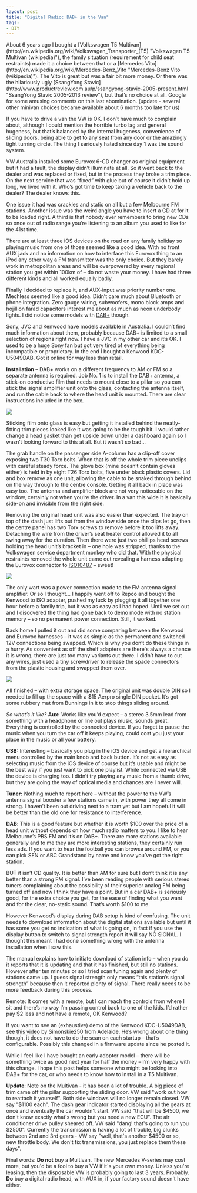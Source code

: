 ```yaml
---
layout: post
title: "Digital Radio: DAB+ in the Van"
tags:
- DIY
---
```

<meta charset="utf-8"> 
About 6 years ago I bought a [Volkswagen T5 Multivan](http://en.wikipedia.org/wiki/Volkswagen_Transporter_(T5) "Volkswagen T5 Multivan (wikipedia)"), the family situation (requirement for child seat restraints) made it a choice between that or a [Mercedes Vito](http://en.wikipedia.org/wiki/Mercedes-Benz_Vito "Mercedes-Benz Vito (wikipedia)"). The Vito is great but was a fair bit more money. Or there was the hilariously ugly [SsangYong Stavic](http://www.productreview.com.au/p/ssangyong-stavic-2005-present.html "SsangYong Stavic 2005-2013 review"), but that’s no choice at all. Google for some amusing comments on this last abomination. (update - several other minivan choices became available about 6 months too late for us)  

If you have to drive a van the VW is OK. I don’t have much to complain about, although I could mention the horrible turbo lag and general hugeness, but that’s balanced by the internal hugeness, convenience of sliding doors, being able to get to any seat from any door or the amazingly tight turning circle. The thing I seriously hated since day 1 was the sound system.  

VW Australia installed some Eurovox 6-CD changer as original equipment but it had a fault, the display didn’t illuminate at all. So it went back to the dealer and was replaced or fixed, but in the process they broke a trim piece. On the next service that was “fixed” with glue but of course it didn’t hold up long, we lived with it. Who’s got time to keep taking a vehicle back to the dealer? The dealer knows this.  

One issue it had was crackles and static on all but a few Melbourne FM stations. Another issue was the weird angle you have to insert a CD at for it to be loaded right. A third is that nobody ever remembers to bring new CDs so once out of radio range you’re listening to an album you used to like for the 41st time.  

There are at least three iOS devices on the road on any family holiday so playing music from one of those seemed like a good idea. With no front AUX jack and no information on how to interface this Eurovox thing to an iPod any other way a FM transmitter was the only choice. But they barely work in metropolitan areas and will be overpowered by every regional station you get within 100km of – do not waste your money. I have had three different kinds and all worked equally badly.  

Finally I decided to replace it, and AUX-input was priority number one. Mechless seemed like a good idea. Didn’t care much about Bluetooth or phone integration. Zero gauge wiring, subwoofers, mono block amps and hojillion farad capacitors interest me about as much as neon underbody lights. I did notice some models with [DAB+](http://en.wikipedia.org/wiki/Digital_Audio_Broadcasting "Digital Audio Broadcasting (wikipedia)") though.  
  
Sony, JVC and Kenwood have models available in Australia. I couldn’t find much information about them, probably because DAB+ is limited to a small selection of regions right now. I have a JVC in my other car and it’s OK. I used to be a huge Sony fan but got very tired of everything being incompatible or proprietary. In the end I bought a Kenwood KDC-U5049DAB. Got it online for way less than retail.  

**Installation** – DAB+ works on a different frequency to AM or FM so a separate antenna is required. Job No. 1 is to install the DAB+ antenna, a stick-on conductive film that needs to mount close to a pillar so you can stick the signal amplifier unit onto the glass, contacting the antenna itself, and run the cable back to where the head unit is mounted. There are clear instructions included in the box.  

<img src="https://github.com/aeberbach/aeberbach.github.io/blob/master/assets/img_1250.jpg?raw=true">

Sticking film onto glass is easy but getting it installed behind the neatly-fitting trim pieces looked like it was going to be the tough bit. I would rather change a head gasket than get upside down under a dashboard again so I wasn’t looking forward to this at all. But it wasn’t so bad…  

The grab handle on the passenger side A-column has a clip-off cover exposing two T30 Torx bolts. When that is off the whole trim piece unclips with careful steady force. The glove box (mine doesn’t contain gloves either) is held in by eight T26 Torx bolts, five under black plastic covers. Lid and box remove as one unit, allowing the cable to be snaked through behind on the way through to the centre console. Getting it all back in place was easy too. The antenna and amplifier block are not very noticeable on the window, certainly not when you’re the driver. In a van this wide it is basically side-on and invisible from the right side.  

Removing the original head unit was also easier than expected. The tray on top of the dash just lifts out from the window side once the clips let go, then the centre panel has two Torx screws to remove before it too lifts away. Detaching the wire from the driver’s seat heater control allowed it to all swing away for the duration. Then there were just two phillips head screws holding the head unit’s bracket in – one hole was stripped, thanks to the Volkswagen service department monkey who did that. With the physical restraints removed the whole unit came out revealing a harness adapting the Eurovox connector to [ISO10487](http://en.wikipedia.org/wiki/Connectors_for_car_audio "I love standards.") – sweet!  

<img src="https://github.com/aeberbach/aeberbach.github.io/blob/master/assets/img_1216.jpg?raw=true">

The only wart was a power connection made to the FM antenna signal amplifier. Or so I thought… I happily went off to Repco and bought the Kenwood to ISO adapter, pushed my luck by plugging it all together one hour before a family trip, but it was as easy as I had hoped. Until we set out and I discovered the thing had gone back to demo mode with no station memory – so no permanent power connection. Still, it worked.  

Back home I pulled it out and did some comparing between the Kenwood and Eurovox harnesses – it was as simple as the permanent and switched 12V connections being swapped. Which is why you don’t do these things in a hurry. As convenient as off the shelf adapters are there's always a chance it is wrong, there are just too many variants out there. I didn’t have to cut any wires, just used a tiny screwdriver to release the spade connectors from the plastic housing and swapped them over.  

<img src="https://github.com/aeberbach/aeberbach.github.io/blob/master/assets/img_1248.jpg?raw=true">

All finished – with extra storage space. The original unit was double DIN so I needed to fill up the space with a $15 Aerpro single DIN pocket. It’s got some rubbery mat from Bunnings in it to stop things sliding around.  

*So what’s it like?*
**Aux:** Works like you’d expect – a stereo 3.5mm lead from something with a headphone or line out plays music, sounds great. Everything is controlled by the connected device. If you forget to pause the music when you turn the car off it keeps playing, could cost you just your place in the music or all your battery.  

**USB:** Interesting – basically you plug in the iOS device and get a hierarchical menu controlled by the main knob and back button. It’s not as easy as selecting music from the iOS device of course but it’s usable and might be the best way if you just want to pick one playlist. While connected via USB the device is charging too. I didn’t try playing any music from a thumb drive, but they are going the way of optical media and chances are I never will.  

**Tuner:** Nothing much to report here – without the power to the VW’s antenna signal booster a few stations came in, with power they all come in strong. I haven’t been out driving next to a tram yet but I am hopeful it will be better than the old one for resistance to interference.  

**DAB**: This is a good feature but whether it is worth $100 over the price of a head unit without depends on how much radio matters to you. I like to hear Melbourne’s PBS FM and it’s on DAB+. There are more stations available generally and to me they are more interesting stations, they certainly run less ads. If you want to hear the football you can browse around FM, or you can pick SEN or ABC Grandstand by name and know you’ve got the right station.  

BUT it isn’t CD quality. It is better than AM for sure but I don’t think it is any better than a strong FM signal. I’ve been reading people with serious stereo tuners complaining about the possibility of their superior analog FM being turned off and now I think they have a point. But in a car DAB+ is seriously good, for the extra choice you get, for the ease of finding what you want and for the clear, no-static sound. That’s worth $100 to me.  

However Kenwood’s display during DAB setup is kind of confusing. The unit needs to download information about the digital stations available but until it has some you get no indication of what is going on, in fact if you use the display button to switch to signal strength report it will say NO SIGNAL. I thought this meant I had done something wrong with the antenna installation when I saw this.  

The manual explains how to initiate download of station info – when you do it reports that it is updating and that it has finished, but still no stations. However after ten minutes or so I tried scan tuning again and plenty of stations came up. I guess signal strength only means “this station’s signal strength” because then it reported plenty of signal. There really needs to be more feedback during this process.  

Remote: It comes with a remote, but I can reach the controls from where I sit and there’s no way I’m passing control back to one of the kids. I’d rather pay $2 less and not have a remote, OK Kenwood?  

If you want to see an (exhaustive) demo of the Kenwood KDC-U5049DAB, see [this video](http://www.youtube.com/watch?v=HG5CjHue-4k "Simonskie250 ") by Simonskie250 from Adelaide. He’s wrong about one thing though, it does not have to do the scan on each startup – that’s configurable. Possibly this changed in a firmware update since he posted it.  

While I feel like I have bought an early adopter model – there will be something twice as good next year for half the money – I’m very happy with this change. I hope this post helps someone who might be looking into DAB+ for the car, or who needs to know how to install in a T5 Multivan.  

**Update**: Note on the Multivan - it has been a lot of trouble. A big piece of trim came off the pillar supporting the sliding door. VW said "work out how to reattach it yourself". Both side windows will no longer remain closed. VW say "$1100 each". The dash gear indicator started displaying all the gears at once and eventually the car wouldn't start. VW said "that will be $4500, we don't know exactly what's wrong but you need a new ECU". The air conditioner drive pulley sheared off. VW said "dang! that's going to run you $2500". Currently the transmission is having a lot of trouble, big clunks between 2nd and 3rd gears - VW say "well, that's another $4500 or so, new throttle body. We don't fix transmissions, you just replace them these days".  

Final words: **Do not** buy a Multivan. The new Mercedes V-series may cost more, but you'd be a fool to buy a VW if it's your own money. Unless you're leasing, then the disposable VW is probably going to last 3 years. Probably. **Do** buy a digital radio head, with AUX in, if your factory sound doesn't have either.